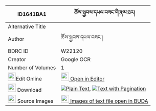|ID1641BA1|ཆོས་སྐྱབས་དཔལ་བཟང་གི་རྣམ་ཐར། 
| --- | --- 
|Alternative Title |
|Author| ཆོས་སྐྱབས་དཔལ་བཟང་།
|BDRC ID | W22120
|Creator | Google OCR
|Number of Volumes| 1
|<img width="25" src="https://img.icons8.com/color/25/000000/edit-property.png">Edit Online| [<img width="25" src="https://avatars.githubusercontent.com/u/45091458?s=200&v=4"> Open in Editor](http://editor.openpecha.org/ID1641BA1)
|<img width="25" src="https://img.icons8.com/fluent/48/000000/download-2.png"/>  Download | [![](https://img.icons8.com/color/20/000000/txt.png)Plain Text](https://github.com/Openpecha/ID1641BA1/releases/download/v1/cho_kyab_pal_zang_gi_namtar_plain_ID1641BA1.zip), [![](https://img.icons8.com/color/20/000000/txt.png)Text with Pagination](https://github.com/Openpecha/ID1641BA1/releases/download/v1/cho_kyab_pal_zang_gi_namtar_pages_ID1641BA1.zip)
|<img width="25" src="https://img.icons8.com/plasticine/100/000000/pictures-folder.png"/>  Source Images | [<img width="25" src="https://library.bdrc.io/icons/BUDA-small.svg"> Images of text file open in BUDA](https://library.bdrc.io/show/bdr:W22120)